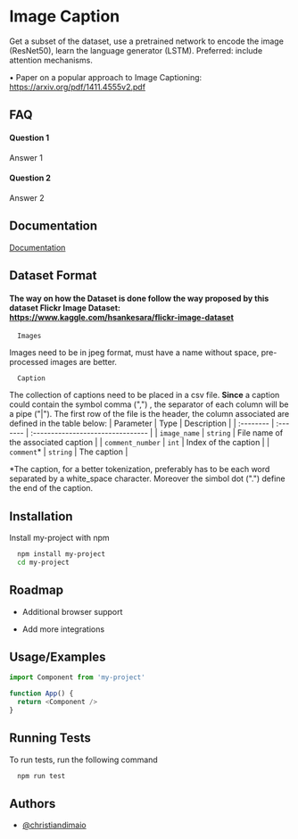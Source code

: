 
# Image Caption

Get a subset of the dataset, use a pretrained network to encode the image (ResNet50),
learn the language generator (LSTM). Preferred: include attention mechanisms.


• Paper on a popular approach to Image Captioning: https://arxiv.org/pdf/1411.4555v2.pdf

## FAQ

#### Question 1

Answer 1

#### Question 2

Answer 2


## Documentation

[Documentation](https://linktodocumentation)


## Dataset Format

#### The way on how the Dataset is done follow the way proposed by this dataset Flickr Image Dataset: https://www.kaggle.com/hsankesara/flickr-image-dataset

```
  Images
```
Images need to be in jpeg format, must have a name without space, pre-processed images are better.


```
  Caption
```
The collection of captions need to be placed in a csv file.
**Since** a caption could contain the symbol comma (",") , the separator of each column will be a pipe ("|").
The first row of the file is the header, the column associated are defined in the table below:
| Parameter | Type     | Description                       |
| :-------- | :------- | :-------------------------------- |
| `image_name`      | `string` | File name of the associated caption |
| `comment_number`      | `int` | Index of the caption |
| `comment`*      | `string` | The caption |

*The caption, for a better tokenization, preferably has to be each word separated by a white_space character.
Moreover the simbol dot (".") define the end of the caption.



## Installation

Install my-project with npm

```bash
  npm install my-project
  cd my-project
```
    
## Roadmap

- Additional browser support

- Add more integrations


## Usage/Examples

```javascript
import Component from 'my-project'

function App() {
  return <Component />
}
```


## Running Tests

To run tests, run the following command

```bash
  npm run test
```


## Authors

- [@christiandimaio](https://www.github.com/christiandimaio)

